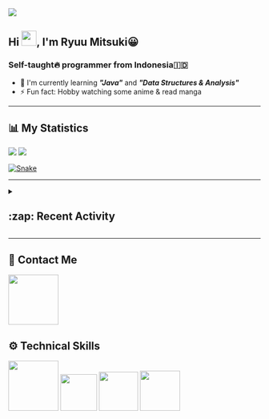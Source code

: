 <div id="header-badges">
    <!-- Profile Viewers -->
    <img src="https://komarev.com/ghpvc/?username=mitsuki31&color=blue&label=PROFILE+VIEWS">
</div>

## Hi <img src="https://media.giphy.com/media/hvRJCLFzcasrR4ia7z/giphy.gif" width="30px"/>, I'm Ryuu Mitsuki:grinning:
### Self-taught:fire: programmer from Indonesia:indonesia:

- :herb: I'm currently learning ***"Java"*** and ***"Data Structures & Analysis"***
- :zap: Fun fact: Hobby watching some anime & read manga

---

## **:bar_chart: My Statistics**

<picture id="stats">
    <source 
            srcset="https://github-readme-stats.vercel.app/api?username=mitsuki31&show_icons=true&theme=tokyonight&count_private=true&include_all_commits=true&hide=stars"
            media="(prefers-color-scheme: dark)"
    />
    <source
            srcset="https://github-readme-stats.vercel.app/api?username=mitsuki31&show_icons=true&count_private=true&include_all_commits=true&hide=stars"
            media="(prefers-color-scheme: light), (prefers-color-scheme: no-preference)"
    />
    <img src="https://github-readme-stats.vercel.app/api?username=mitsuki31&show_icons=true&count_private=true&include_all_commits=true&hide=stars" />
</picture>

<picture id="top-langs">
    <source
            srcset="https://github-readme-stats.vercel.app/api/top-langs/?username=mitsuki31&layout=compact&theme=tokyonight&count_private=true&langs_count=8"
            media="(prefers-color-scheme: dark)"
    />
    <source
            srcset="https://github-readme-stats.vercel.app/api/top-langs/?username=mitsuki31&layout=compact&count_private=true&langs_count=8"
            media="(prefers-color-scheme: light), (prefers-color-scheme: no-preference)"
    />
    <img src="https://github-readme-stats.vercel.app/api/top-langs/?username=mitsuki31&layout=compact&langs_count=8&count_private=true" />
</picture>

[![Snake](https://github.com/mitsuki31/mitsuki31/blob/output/github-contribution-grid-snake.svg)](https://github.com/mitsuki31)

---

<details>
<summary><h2>:zap: Recent Activity</h2></summary>

<!--START_SECTION:activity-->
1. 🎉 Merged PR [#52](https://github.com/mitsuki31/jmatrix/pull/52) in [mitsuki31/jmatrix](https://github.com/mitsuki31/jmatrix)
2. 💪 Opened PR [#52](https://github.com/mitsuki31/jmatrix/pull/52) in [mitsuki31/jmatrix](https://github.com/mitsuki31/jmatrix)
3. 🚀 Published release [v1.0.0 Stable](https://github.com/v1.0.0 Stable) in [mitsuki31/jmatrix](https://github.com/mitsuki31/jmatrix)
4. 🎉 Merged PR [#50](https://github.com/mitsuki31/jmatrix/pull/50) in [mitsuki31/jmatrix](https://github.com/mitsuki31/jmatrix)
5. 🗣 Commented on [#45](https://github.com/mitsuki31/jmatrix/issues/45) in [mitsuki31/jmatrix](https://github.com/mitsuki31/jmatrix)
6. ❗ Opened issue [#51](https://github.com/mitsuki31/jmatrix/issues/51) in [mitsuki31/jmatrix](https://github.com/mitsuki31/jmatrix)
7. 💪 Opened PR [#50](https://github.com/mitsuki31/jmatrix/pull/50) in [mitsuki31/jmatrix](https://github.com/mitsuki31/jmatrix)
8. 🎉 Merged PR [#49](https://github.com/mitsuki31/jmatrix/pull/49) in [mitsuki31/jmatrix](https://github.com/mitsuki31/jmatrix)
9. 💪 Opened PR [#49](https://github.com/mitsuki31/jmatrix/pull/49) in [mitsuki31/jmatrix](https://github.com/mitsuki31/jmatrix)
10. ❌ Closed PR [#48](https://github.com/mitsuki31/jmatrix/pull/48) in [mitsuki31/jmatrix](https://github.com/mitsuki31/jmatrix)
<!--END_SECTION:activity-->
</details>

---

## **:iphone: Contact Me**
<div id="socials" align="left">
    <a href="https://twitter.com/ryuumitsuki31">
        <img
             src="https://img.shields.io/badge/Twitter-1DA1F2?style=for-the-badge&logo=twitter&logoColor=white"
             width="100px"
        >
    </a>
</div>


## **:gear: Technical Skills**
<div id="skills" align="left">
    <!-- Python -->
    <a>
        <img
             src="https://img.shields.io/badge/Python-14354C?style=for-the-badge&logo=python&logoColor=white"
             width="100px"
        >
    </a>
    <!-- C++ -->
    <a>
        <img
             src="https://img.shields.io/badge/C%2B%2B-00599C?style=for-the-badge&logo=c%2B%2B&logoColor=white"
             width="73px"
        >
    </a>
    <!-- Java -->
    <a>
        <img
             src="https://img.shields.io/badge/Java-ED8B00?style=for-the-badge&logo=openjdk&logoColor=white"
             width="78px"
        >
    </a>
    <!-- Ruby -->
    <a>
        <img
             src="https://img.shields.io/badge/Ruby-CC342D?style=for-the-badge&logo=ruby&logoColor=white"
             width="80px"
        >
    </a>
</div>

